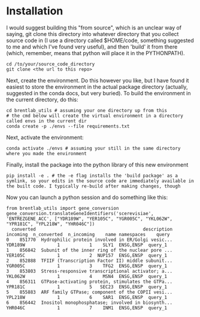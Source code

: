 # Installation

I would suggest building this "from source", which is an unclear way of saying, git clone this directory into whatever directory that you collect source code in (I use a directory called $HOME/code, something suggested to me and which I've found very useful), and then 'build' it from there (which, remember, means that python will place it in the PYTHONPATH).

```
cd /to/your/source_code_directory
git clone <the url to this repo>
```

Next, create the environment. Do this however you like, but I have found it easiest to store the environment in the actual package directory (actually, suggested in the conda docs, but very buried). To build the environment in the current directory, do this:

```
cd brentlab_utils # assuming your one directory up from this
# the cmd below will create the virtual environment in a directory called envs in the current dir
conda create -p ./envs --file requirements.txt
```
Next, activate the environment:
```
conda activate ./envs # assuming your still in the same directory where you made the environment
```
Finally, install the package into the python library of this new environment
```
pip install -e . # the -e flag installs the 'build package' as a symlink, so your edits in the source code are immediately available in the built code. I typically re-build after making changes, though
```
Now you can launch a python session and do something like this:
```
from brentlab_utils import gene_conversion
gene_conversion.translateGeneIdentifiers('scerevisiae', 'ENTREZGENE_ACC', ["YDR189W", "YER105C", "YGR005C", "YKL062W", "YPR181C", "YPL218W", "YHR046C"])
  converted                                        description incoming  n_converted  n_incoming    name namespaces    query
0    851770  Hydrophilic protein involved in ER/Golgi vesic...  YDR189W            1           1    SLY1  ENSG,ENSP  query_1
1    856842  Subunit of the inner ring of the nuclear pore ...  YER105C            1           2  NUP157  ENSG,ENSP  query_1
2    852888  TFIIF (Transcription Factor II) middle subunit...  YGR005C            1           3    TFG2  ENSG,ENSP  query_1
3    853803  Stress-responsive transcriptional activator; a...  YKL062W            1           4    MSN4  ENSG,ENSP  query_1
4    856311  GTPase-activating protein, stimulates the GTPa...  YPR181C            1           5   SEC23  ENSG,ENSP  query_1
5    855883  ARF family GTPase; component of the COPII vesi...  YPL218W            1           6    SAR1  ENSG,ENSP  query_1
6    856442  Inositol monophosphatase; involved in biosynth...  YHR046C            1           7    INM1  ENSG,ENSP  query_1
```